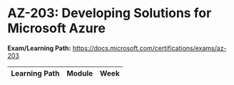 # AZ-203: Developing Solutions for Microsoft Azure

**Exam/Learning Path:** https://docs.microsoft.com/certifications/exams/az-203

| **Learning Path** | **Module** | **Week** |
|-|-|-|
